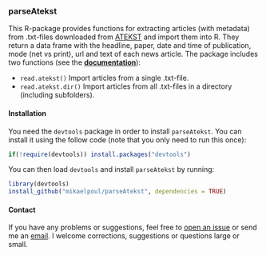 ### parseAtekst

This R-package provides functions for extracting articles (with metadata) from .txt-files downloaded from [ATEKST](http://www.retriever-info.com/no/category/news-archive/) and import them into R. They return a data frame with the headline, paper, date and time of publication, mode (net vs print), url and text of each news article. The package includes two functions (see the [**documentation**](https://github.com/mikaelpoul/parseAtekst/raw/master/docs/parseAtekst-docs-v1.2.pdf)):

- `read.atekst()` Import articles from a single .txt-file.
- `read.atekst.dir()` Import articles from all .txt-files in a directory (including subfolders).

#### Installation

You need the `devtools` package in order to install `parseAtekst`. You can install it using the follow code (note that you only need to run this once):

``` R
if(!require(devtools)) install.packages("devtools")
```

You can then load `devtools` and install `parseAtekst` by running:

``` R
library(devtools)
install_github("mikaelpoul/parseAtekst", dependencies = TRUE)
```

#### Contact

If you have any problems or suggestions, feel free to [open an issue](https://github.com/mikaelpoul/parseAtekst/issues/new) or send me an [email](mailto:mikajoh@gmail.com). I welcome corrections, suggestions or questions large or small.
